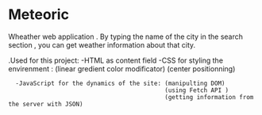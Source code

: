 # Meteoric
Wheather web application . By typing the name of the city in the search section , you can get weather information about that city.

   .Used for this project: 
      -HTML as content field
      -CSS for styling the envirenment  : (linear gredient color modificator)
                                          (center positionning)

      -JavaScript for the dynamics of the site: (manipulting DOM)
                                                (using Fetch API )
                                                (getting information from the server with JSON)


